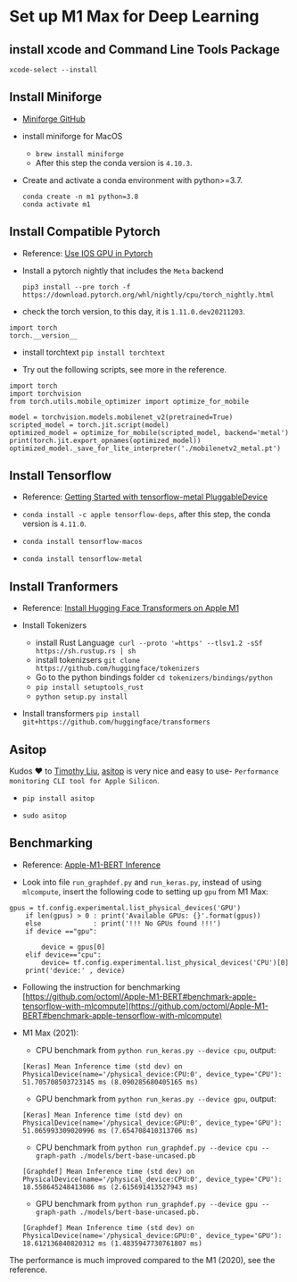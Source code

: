 # Set up M1 Max for Deep Learning

## install xcode and Command Line Tools Package

`xcode-select --install`

## Install Miniforge

* [Miniforge GitHub](https://github.com/conda-forge/miniforge)

* install miniforge for MacOS

   * `brew install miniforge`
   * After this step the conda version is `4.10.3`.

* Create and activate a conda environment with python>=3.7.
	```
	conda create -n m1 python=3.8
	conda activate m1
	```

## Install Compatible Pytorch

* Reference: [Use IOS GPU in Pytorch](https://pytorch.org/tutorials/prototype/ios_gpu_workflow.html#metal-compatible-model)

* Install a pytorch nightly that includes the `Meta` backend

	`pip3 install --pre torch -f https://download.pytorch.org/whl/nightly/cpu/torch_nightly.html`


* check the torch version, to this day, it is `1.11.0.dev20211203`.

```
import torch
torch.__version__
```

* install torchtext `pip install torchtext`


* Try out the following scripts, see more in the reference.

```
import torch
import torchvision
from torch.utils.mobile_optimizer import optimize_for_mobile

model = torchvision.models.mobilenet_v2(pretrained=True)
scripted_model = torch.jit.script(model)
optimized_model = optimize_for_mobile(scripted_model, backend='metal')
print(torch.jit.export_opnames(optimized_model))
optimized_model._save_for_lite_interpreter('./mobilenetv2_metal.pt')
```

## Install Tensorflow 

* Reference: [Getting Started with tensorflow-metal PluggableDevice](https://developer.apple.com/metal/tensorflow-plugin/https://developer.apple.com/metal/tensorflow-plugin/)

* `conda install -c apple tensorflow-deps`, after this step, the conda version is `4.11.0`.
* `conda install tensorflow-macos`
* `conda install tensorflow-metal`


## Install Tranformers
* Reference: [Install Hugging Face Transformers on Apple M1](https://towardsdatascience.com/hugging-face-transformers-on-apple-m1-26f0705874d7)

* Install Tokenizers 
	* install Rust Language
		 `curl --proto '=https' --tlsv1.2 -sSf https://sh.rustup.rs | sh`
	* install tokenizsers
		`git clone https://github.com/huggingface/tokenizers`
	* Go to the python bindings folder `cd tokenizers/bindings/python`
	* `pip install setuptools_rust`
	* `python setup.py install`

* Install transformers
	`pip install git+https://github.com/huggingface/transformers`


## Asitop

Kudos :heart: to [Timothy Liu](https://github.com/tlkh), [asitop](https://github.com/tlkh/asitop) is very nice and easy to use- `Performance monitoring CLI tool for Apple Silicon`.

* `pip install asitop`

* `sudo asitop`


## Benchmarking

* Reference: [Apple-M1-BERT Inference](https://github.com/octoml/Apple-M1-BERT)


* Look into file `run_graphdef.py` and `run_keras.py`, instead of using `mlcompute`, insert the following code to setting up `gpu` from M1 Max:

```
gpus = tf.config.experimental.list_physical_devices('GPU')
    if len(gpus) > 0 : print('Available GPUs: {}'.format(gpus))
    else             : print('!!! No GPUs found !!!')
    if device =="gpu":

        device = gpus[0]
    elif device=="cpu":
        device= tf.config.experimental.list_physical_devices('CPU')[0]
    print('device:' , device)

```

* Following the instruction for benchmarking [https://github.com/octoml/Apple-M1-BERT#benchmark-apple-tensorflow-with-mlcompute](https://github.com/octoml/Apple-M1-BERT#benchmark-apple-tensorflow-with-mlcompute)

* M1 Max (2021):
	* CPU benchmark from `python run_keras.py --device cpu`, output: 

	```
	[Keras] Mean Inference time (std dev) on 
	PhysicalDevice(name='/physical_device:CPU:0', device_type='CPU'): 
	51.705708503723145 ms (8.090285680405165 ms)
	```
    

    * GPU benchmark from `python run_keras.py --device gpu`, output: 

	```
	[Keras] Mean Inference time (std dev) on 
	PhysicalDevice(name='/physical_device:GPU:0', device_type='GPU'): 
	51.065993309020996 ms (7.654708410313706 ms)
	```

	* CPU benchmark from `python run_graphdef.py --device cpu --graph-path ./models/bert-base-uncased.pb`

	```
	[Graphdef] Mean Inference time (std dev) on 
	PhysicalDevice(name='/physical_device:CPU:0', device_type='CPU'): 
	18.558645248413086 ms (2.615691413527943 ms)
	```


	* GPU benchmark from `python run_graphdef.py --device gpu --graph-path ./models/bert-base-uncased.pb.`

	```
	[Graphdef] Mean Inference time (std dev) on 
	PhysicalDevice(name='/physical_device:GPU:0', device_type='GPU'):
	18.612136840820312 ms (1.4835947730761807 ms)
	```

The performance is much improved compared to the M1 (2020), see the reference.

